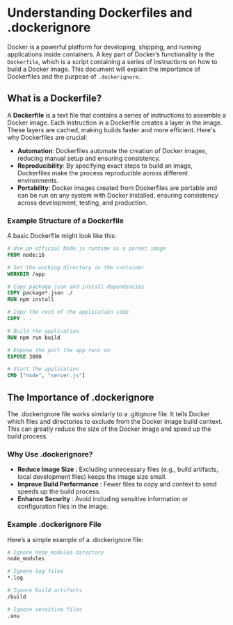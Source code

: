 # Understanding Dockerfiles and .dockerignore

Docker is a powerful platform for developing, shipping, and running applications inside containers. A key part of Docker’s functionality is the `Dockerfile`, which is a script containing a series of instructions on how to build a Docker image. This document will explain the importance of Dockerfiles and the purpose of `.dockerignore`.

## What is a Dockerfile?

A **Dockerfile** is a text file that contains a series of instructions to assemble a Docker image. Each instruction in a Dockerfile creates a layer in the image. These layers are cached, making builds faster and more efficient. Here's why Dockerfiles are crucial:

- **Automation**: Dockerfiles automate the creation of Docker images, reducing manual setup and ensuring consistency.
- **Reproducibility**: By specifying exact steps to build an image, Dockerfiles make the process reproducible across different environments.
- **Portability**: Docker images created from Dockerfiles are portable and can be run on any system with Docker installed, ensuring consistency across development, testing, and production.

### Example Structure of a Dockerfile

A basic Dockerfile might look like this:

```Dockerfile
# Use an official Node.js runtime as a parent image
FROM node:16

# Set the working directory in the container
WORKDIR /app

# Copy package.json and install dependencies
COPY package*.json ./
RUN npm install

# Copy the rest of the application code
COPY . .

# Build the application
RUN npm run build

# Expose the port the app runs on
EXPOSE 3000

# Start the application
CMD ["node", "server.js"]
```

## The Importance of .dockerignore

The .dockerignore file works similarly to a .gitignore file. It tells Docker which files and directories to exclude from the Docker image build context. This can greatly reduce the size of the Docker image and speed up the build process.

### Why Use .dockerignore?

- **Reduce Image Size** : Excluding unnecessary files (e.g., build artifacts, local development files) keeps the image size small.
- **Improve Build Performance** : Fewer files to copy and context to send speeds up the build process.
- **Enhance Security** : Avoid including sensitive information or configuration files in the image.

### Example .dockerignore File

Here’s a simple example of a .dockerignore file:

```bash
# Ignore node_modules directory
node_modules

# Ignore log files
*.log

# Ignore build artifacts
/build

# Ignore sensitive files
.env

```







